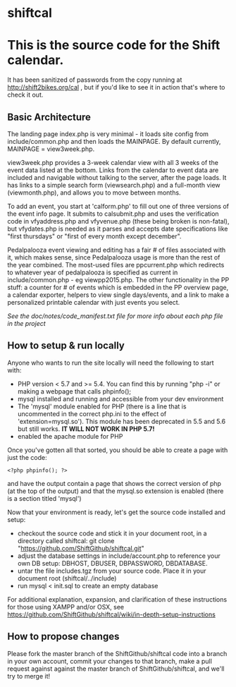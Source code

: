 # shiftcal

This is the source code for the Shift calendar.
===============================================

It has been sanitized of passwords from the copy running at http://shift2bikes.org/cal , but if you'd like to see it in action that's where to check it out.

Basic Architecture
------------------

The landing page index.php is very minimal - it loads site config from include/common.php and then loads the MAINPAGE.  By default currently, MAINPAGE = view3week.php.

view3week.php provides a 3-week calendar view with all 3 weeks of the event data listed at the bottom.  Links from the calendar to event data are included and navigable without talking to the server, after the page loads.  It has links to a simple search form (viewsearch.php) and a full-month view (viewmonth.php), and allows you to move between months.

To add an event, you start at 'calform.php' to fill out one of three versions of the event info page.  It submits to calsubmit.php and uses the verification code in vfyaddress.php and vfyvenue.php (these being broken is non-fatal), but vfydates.php is needed as it parses and accepts date specifications like "first thursdays" or "first of every month except december".

Pedalpalooza event viewing and editing has a fair # of files associated with it, which makes sense, since Pedalpalooza usage is more than the rest of the year combined.  The most-used files are ppcurrent.php which redirects to whatever year of pedalpalooza is specified as current in include/common.php - eg viewpp2015.php.  The other functionality in the PP stuff: a counter for # of events which is embedded in the PP overview page, a calendar exporter, helpers to view single days/events, and a link to make a personalized printable calendar with just events you select.

*See the doc/notes/code_manifest.txt file for more info about each php file in the project*

How to setup & run locally
--------------------------

Anyone who wants to run the site locally will need the following to start with:

- PHP version < 5.7 and >= 5.4.   You can find this by running "php -i" or making a webpage that calls phpinfo();
- mysql installed and running and accessible from your dev environment
- The 'mysql' module enabled for PHP (there is a line that is uncommented in the correct php.ini to the effect of 'extension=mysql.so').  This module has been deprecated in 5.5 and 5.6 but still works.  **IT WILL NOT WORK IN PHP 5.7!**
- enabled the apache module for PHP 

Once you've gotten all that sorted, you should be able to create a page with just the code:

```
<?php phpinfo(); ?>
```

and have the output contain a page that shows the correct version of php (at the top of the output) and that the mysql.so extension is enabled (there is a section titled 'mysql')

Now that your environment is ready, let's get the source code installed and setup:

- checkout the source code and stick it in your document root, in a directory called shiftcal:  git clone "https://github.com/ShiftGithub/shiftcal.git"
- adjust the database settings in include/account.php to reference your own DB setup:  DBHOST, DBUSER, DBPASSWORD, DBDATABASE.
- untar the file includes.tgz from your source code.  Place it in your document root (shiftcal/../include)
- run mysql < init.sql to create an empty database

For additional explanation, expansion, and clarification of these instructions for those using XAMPP and/or OSX, see https://github.com/ShiftGithub/shiftcal/wiki/in-depth-setup-instructions


How to propose changes
----------------------

Please fork the master branch of the ShiftGithub/shiftcal code into a branch in your own account, commit your changes to that branch, make a pull request against against the master branch of ShiftGithub/shiftcal, and we'll try to merge it!
